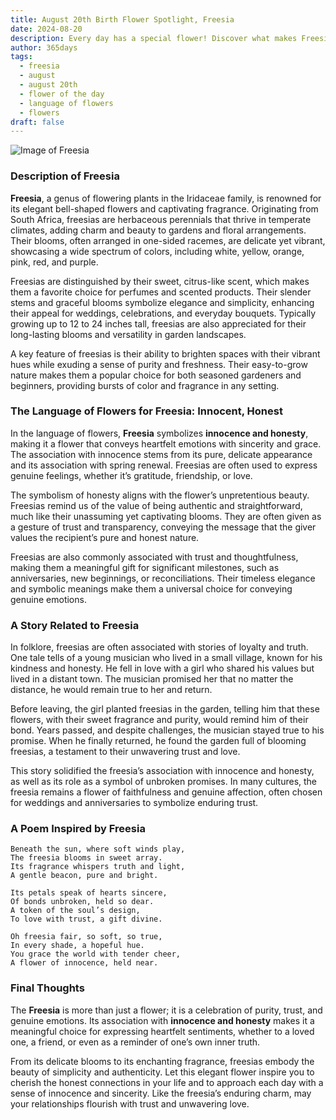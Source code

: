 ```yaml
---
title: August 20th Birth Flower Spotlight, Freesia
date: 2024-08-20
description: Every day has a special flower! Discover what makes Freesia unique as today’s birth flower and its symbolic meaning.
author: 365days
tags:
  - freesia
  - august
  - august 20th
  - flower of the day
  - language of flowers
  - flowers
draft: false
---
```


![Image of Freesia](https://cdn.pixabay.com/photo/2019/10/04/22/30/flower-4526658_640.jpg#center)

### Description of Freesia

**Freesia**, a genus of flowering plants in the Iridaceae family, is renowned for its elegant bell-shaped flowers and captivating fragrance. Originating from South Africa, freesias are herbaceous perennials that thrive in temperate climates, adding charm and beauty to gardens and floral arrangements. Their blooms, often arranged in one-sided racemes, are delicate yet vibrant, showcasing a wide spectrum of colors, including white, yellow, orange, pink, red, and purple.

Freesias are distinguished by their sweet, citrus-like scent, which makes them a favorite choice for perfumes and scented products. Their slender stems and graceful blooms symbolize elegance and simplicity, enhancing their appeal for weddings, celebrations, and everyday bouquets. Typically growing up to 12 to 24 inches tall, freesias are also appreciated for their long-lasting blooms and versatility in garden landscapes.

A key feature of freesias is their ability to brighten spaces with their vibrant hues while exuding a sense of purity and freshness. Their easy-to-grow nature makes them a popular choice for both seasoned gardeners and beginners, providing bursts of color and fragrance in any setting.

### The Language of Flowers for Freesia: Innocent, Honest

In the language of flowers, **Freesia** symbolizes **innocence and honesty**, making it a flower that conveys heartfelt emotions with sincerity and grace. The association with innocence stems from its pure, delicate appearance and its association with spring renewal. Freesias are often used to express genuine feelings, whether it’s gratitude, friendship, or love.

The symbolism of honesty aligns with the flower’s unpretentious beauty. Freesias remind us of the value of being authentic and straightforward, much like their unassuming yet captivating blooms. They are often given as a gesture of trust and transparency, conveying the message that the giver values the recipient’s pure and honest nature.

Freesias are also commonly associated with trust and thoughtfulness, making them a meaningful gift for significant milestones, such as anniversaries, new beginnings, or reconciliations. Their timeless elegance and symbolic meanings make them a universal choice for conveying genuine emotions.

### A Story Related to Freesia

In folklore, freesias are often associated with stories of loyalty and truth. One tale tells of a young musician who lived in a small village, known for his kindness and honesty. He fell in love with a girl who shared his values but lived in a distant town. The musician promised her that no matter the distance, he would remain true to her and return.

Before leaving, the girl planted freesias in the garden, telling him that these flowers, with their sweet fragrance and purity, would remind him of their bond. Years passed, and despite challenges, the musician stayed true to his promise. When he finally returned, he found the garden full of blooming freesias, a testament to their unwavering trust and love.

This story solidified the freesia’s association with innocence and honesty, as well as its role as a symbol of unbroken promises. In many cultures, the freesia remains a flower of faithfulness and genuine affection, often chosen for weddings and anniversaries to symbolize enduring trust.

### A Poem Inspired by Freesia

```
Beneath the sun, where soft winds play,  
The freesia blooms in sweet array.  
Its fragrance whispers truth and light,  
A gentle beacon, pure and bright.  

Its petals speak of hearts sincere,  
Of bonds unbroken, held so dear.  
A token of the soul’s design,  
To love with trust, a gift divine.  

Oh freesia fair, so soft, so true,  
In every shade, a hopeful hue.  
You grace the world with tender cheer,  
A flower of innocence, held near.  
```

### Final Thoughts

The **Freesia** is more than just a flower; it is a celebration of purity, trust, and genuine emotions. Its association with **innocence and honesty** makes it a meaningful choice for expressing heartfelt sentiments, whether to a loved one, a friend, or even as a reminder of one’s own inner truth.

From its delicate blooms to its enchanting fragrance, freesias embody the beauty of simplicity and authenticity. Let this elegant flower inspire you to cherish the honest connections in your life and to approach each day with a sense of innocence and sincerity. Like the freesia’s enduring charm, may your relationships flourish with trust and unwavering love.